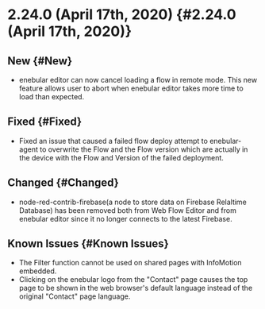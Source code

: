 # 2.24.0 (April 17th, 2020) {#2.24.0 (April 17th, 2020)}

## New {#New}

- enebular editor can now cancel loading a flow in remote mode. This new feature allows user to abort when enebular editor takes more time to load than expected.

## Fixed {#Fixed}

- Fixed an issue that caused a failed flow deploy attempt to enebular-agent to overwrite the Flow and the Flow version which are actually in the device with the Flow and Version of the failed deployment.

## Changed {#Changed}

- node-red-contrib-firebase(a node to store data on Firebase Relaltime Database) has been removed both from Web Flow Editor and from enebular editor since it no longer connects to the latest Firebase.

## Known Issues {#Known Issues}

- The Filter function cannot be used on shared pages with InfoMotion embedded.
- Clicking on the enebular logo from the "Contact" page causes the top page to be shown in the web browser's default language instead of the original "Contact" page language.